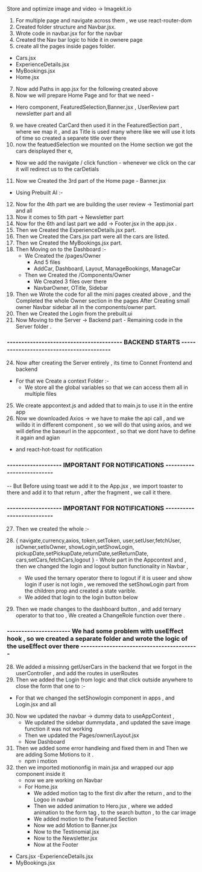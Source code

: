 Store and optimize image and video -> Imagekit.io
1. For multiple page and navigate across them , we use react-router-dom
2. Created folder structure and Navbar.jsx.
3. Wrote code in navbar.jsx for for the navbar
5. Created the Nav bar logic to hide it in ownere page 
6. create all the pages inside pages folder.
 - Cars.jsx
 - ExperienceDetails.jsx
 - MyBookings.jsx
 - Home.jsx

7. Now add Paths in app.jsx for the following created above
8. Now we will prepare Home Page and for that we need -
  - Hero component, FeaturedSelection,Banner.jsx , UserReview part newsletter part and all

9.  we have created CarCard then used it in the FeaturedSection part , where we map it , and as Title is used many where like we will use it lots of time so created a separete title over there
10. now the featuedSelection we mounted on the Home section we got the cars deisplayed ther e,
 - Now we add the navigate / click function - whenever we click on the car it will redirect us to the carDetials

11. Now we Created the 3rd part of the Home page - Banner.jsx

- Using Prebuilt AI :-

12. Now for the 4th part we are building the user review -> Testimonial part and all
13. Now it comes to 5th part -> Newsletter part
16. Now for the 6th and last part we add -> Footer.jsx in the app.jsx .
17. Then we Created the ExperienceDetails.jsx part.
18. Then we Created the Cars.jsx part were all the cars are listed.
19. Then we Created the MyBookings.jsx part.
20. Then Moving on to the Dashboard :-
    - We Created the /pages/Owner
       - And 5 files
       - AddCar, Dashboard, Layout, ManageBookings, ManageCar
    - Then we Created the /Components/Owner
       - We Created 3 files over there
       - NavbarOwner, OTitle, Sidebar
21. Then we Wrote the code for all the mini pages created above , and the Completed the whole Owner section in the pages
 After Creating small owner Navbar sidebar all in the components/owner part.
22. Then we Created the Login from the prebuilt.ui 
23. Now Moving to the Server -> Backend part 
         - Remaining code in the Server folder .

### ----------------------------------------  BACKEND STARTS -----------------------------------------

24. Now after creating the Server entirely , its time to Connet Frontend and backend
   -  For that we Create a context Folder :-
      - We store all the global variables so that we can access them all in multiple files
25. We create appcontext.js and added that to main.js to use it in the entire app
26. Now we downloaded Axios -> we have to make the api call , and we willdo it in different component , so we will do that using axios, 
and we will define the baseurl in the appcontext , so that we dont have to define it again and agian
  - and react-hot-toast for notification

###    ------------------- IMPORTANT FOR NOTIFICATIONS --------------------------
  -- But Before using toast we add it to the App.jsx , we import toaster to there and add it to that return , after the fragment , we call it there.
###    ------------------- IMPORTANT FOR NOTIFICATIONS --------------------------

27. Then we created the whole :-
   
   1.  { navigate,currency,axios,
        token,setToken,
        user,setUser,fetchUser,
        isOwner,setIsOwner,
        showLogin,setShowLogin,
        pickupDate,setPickupDate,returnDate,setReturnDate,
        cars,setCars,fetchCars,logout
     }
     - Whole part in the Appcontext and , then we changed the login and logout button functionality in Navbar ,
       - We used the ternary operator there to logout if it is useer and show login if user is not login , 
       we removed the setShowLogin part from the children prop and created a state varible.
       - We added that login to the login button below 
   2. Then we made changes to the dashboard button , and add ternary operator to that too ,
   We created a ChangeRole function over there .

### ---------------------- We had some problem with useEffect hook , so we created a separate folder and wrote the logic of the useEffect over there -----------------------------------------

28. We added a missinng getUserCars in the backend that we forgot in the userController , and add the routes in userRoutes
29. Then we added the Login from logic and that click outside anywhere to close the form that one to :-
   -  For that we changed the setShowlogin component in apps , and Login.jsx and all
30. Now we updated the navbar -> dummy data to useAppContext ,
    - We updated the sidebar dummydata , and updated the save image function it was not working 
    - Then we updated the Pages/owner/Layout.jsx
    - Now Dashboard
31. Then we added some error handleing and fixed them  in and Then we are adding Some Motions to it .
    - npm i motion
32. then we imported motiononfig in main.jsx and wrapped our app component inside it 
    - now we are working on Navbar
    - For Home.jsx
      - We added motion tag to the first div after the return , and to the Logoo in navbar
      - Then we added animation to Hero.jsx , where we added animation to the form tag , to the search button , to the car image
      - We added motion to the Featured Section
      - Now we add Motion to Banner.jsx
      - Now to the Testinomial.jsx
      - Now to the Newsletter.jsx
      - Now at the Footer
   
   - Cars.jsx 
  -ExperienceDetails.jsx
   - MyBookings.jsx

   


